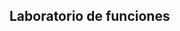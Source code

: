 ## Laboratorio de funciones

<script src="blockly/blockly_compressed.js"></script>
<script src="blockly/blocks_compressed.js"></script>
<script>
  console.log(Blockly)
</script>
  
